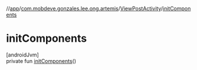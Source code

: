 //[app](../../../index.md)/[com.mobdeve.gonzales.lee.ong.artemis](../index.md)/[ViewPostActivity](index.md)/[initComponents](init-components.md)

# initComponents

[androidJvm]\
private fun [initComponents](init-components.md)()

